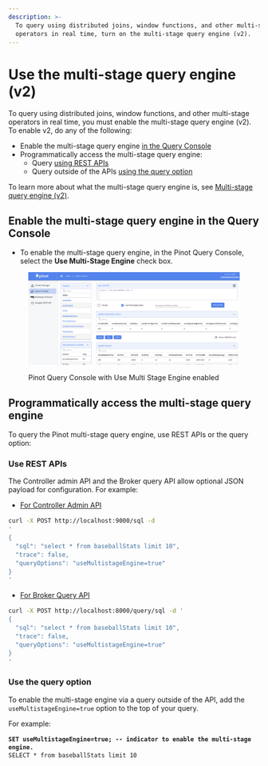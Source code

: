 ```yaml
---
description: >-
  To query using distributed joins, window functions, and other multi-stage
  operators in real time, turn on the multi-stage query engine (v2).
---
```


# Use the multi-stage query engine (v2)

To query using distributed joins, window functions, and other multi-stage operators in real time, you must enable the multi-stage query engine (v2). To enable v2, do any of the following:

* Enable the multi-stage query engine [in the Query Console](v2-multi-stage-query-engine.md#enable-the-multi-stage-query-engine-in-the-query-console)
* Programmatically access the multi-stage query engine:
  * Query [using REST APIs](v2-multi-stage-query-engine.md#use-rest-apis)
  * Query outside of the APIs [using the query option](v2-multi-stage-query-engine.md#use-the-query-option)

To learn more about what the multi-stage query engine is, see [Multi-stage query engine (v2)](../../reference/multi-stage-engine.md).&#x20;

## Enable the multi-stage query engine in the Query Console

* To enable the multi-stage query engine, in the Pinot Query Console, select the **Use Multi-Stage Engine** check box.

<figure><img src="../../.gitbook/assets/Screenshot 2023-09-14 at 9.59.22 AM.png" alt=""><figcaption><p>Pinot Query Console with Use Multi Stage Engine enabled</p></figcaption></figure>

## Programmatically access the multi-stage query engine

To query the Pinot multi-stage query engine, use REST APIs or the query option:

### Use REST APIs

The Controller admin API and the Broker query API allow optional JSON payload for configuration. For example:

* [For Controller Admin API](../../users/api/pinot-rest-admin-interface.md)

```bash
curl -X POST http://localhost:9000/sql -d 
'
{
  "sql": "select * from baseballStats limit 10",
  "trace": false,
  "queryOptions": "useMultistageEngine=true"
}
'
```

* [For Broker Query API](../../users/api/querying-pinot-using-standard-sql/)

```bash
curl -X POST http://localhost:8000/query/sql -d '
{
  "sql": "select * from baseballStats limit 10",
  "trace": false,
  "queryOptions": "useMultistageEngine=true"
}
'
```

### Use the query option

To enable the multi-stage engine via a query outside of the API, add the `useMultistageEngine=true` option to the top of your query.&#x20;

For example:

<pre class="language-sql"><code class="lang-sql"><strong>SET useMultistageEngine=true; -- indicator to enable the multi-stage engine.
</strong>SELECT * from baseballStats limit 10
</code></pre>
